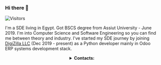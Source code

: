 ### Hi there 👋 

![Visitors](https://hitcounter.pythonanywhere.com/count/tag.svg?url=https://github.com/Abdulrahmannaser)


I'm a SDE living in Egypt. Got BSCS degree from Assiut University - June 2019. I'm into Computer Science and Software Engineering so you can find me between theory and industry. I've started my SDE journey by joining [DigiZilla LLC](http://www.digizilla.net/en/home/) (Dec 2019 - present) as a Python developer mainly in Odoo ERP systems development stack.

<details align="center">
<summary align="center"><strong>Contacts:</strong></summary>
<table>
  <tr>
    <td>
      <a href="https://www.linkedin.com/in/abdelrahman-naser-00b45b110" rel="nofollow">
        <img src="https://i.ibb.co/HgxdFXM/icons8-linkedin-50.png" alt="LinkedIn" style="max-width:100%;">
      </a>
    </td>
    <td>
      <a href="https://github.com/Abdulrahmannaser" rel="nofollow">
        <img src="https://i.ibb.co/JyTg1J0/icons8-github-50.png" alt="GitHub" style="max-width:100%;">  
      </a>
    </td>
    <td>
      <a href="https://medium.com./@AN4553R" rel="nofollow">
        <img src="https://i.ibb.co/G5Yp0J8/icons8-medium-new-50.png" alt="Medium" style="max-width:100%;">  
      </a>
    </td>
    <td>
      <a href="https://stackoverflow.com/users/9554905/abd-el-rahman-naser" rel="nofollow">
        <img src="https://i.ibb.co/XjxF9dy/icons8-stack-50.png" alt="stackoverflow" style="max-width:100%;">  
      </a>
    </td>
     <td>
      <a href="https://twitter.com/AN4553R" rel="nofollow">
        <img src="https://i.ibb.co/27YSPDV/icons8-twitter-circled-50.png" alt="Twitter" style="max-width:100%;">  
      </a>
    </td>
  </tr>
</table>
</details>
